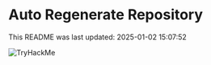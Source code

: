 # Auto Regenerate Repository

This README was last updated: 2025-01-02 15:07:52

 ![TryHackMe](https://tryhackme.com/badge/533634)